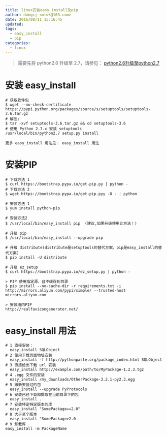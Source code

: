 ```yaml
---
title: linux安装easy_install及pip
author: dongcj <ntwk@163.com>
date: 2016/08/11 15:16:45
updated:
tags:
  - easy_install
  - pip
categories:
  - linux
---
```


> 需要先将 python2.6 升级至 2.7，请参见： [python2.6升级至python2.7][1]


# 安装 easy_install
    # 获取软件包
    $ wget --no-check-certificate https://pypi.python.org/packages/source/s/setuptools/setuptools-3.6.tar.gz
    # 解压:
    $ tar -xvf setuptools-3.6.tar.gz && cd setuptools-3.6
    # 使用 Python 2.7.x 安装 setuptools
    /usr/local/bin/python2.7 setup.py install

    更多 easy_install 用法见： easy_install 用法

# 安装PIP
    # 下载方法 1
    $ curl https://bootstrap.pypa.io/get-pip.py | python -
    # 下载方法 2
    $ wget https://bootstrap.pypa.io/get-pip.pyy -O - | python

    # 安装方法 1
    $ yum install python-pip

    # 安装方法2
    $ /usr/local/bin/easy_install pip  (建议,如果升级使用此方法！)

    # 升级 pip
    $ /usr/local/bin/easy_install --upgrade pip

    # 升级 distribute(distribute是setuptools的替代方案，pip是easy_install的替代方案)
    $ pip install -U distribute

    # 升级 ez_setup
    $ curl https://bootstrap.pypa.io/ez_setup.py | python -

    > PIP 使用指定源，且不缓存到目录
    $ pip install --no-cache-dir -r requirements.txt -i http://mirrors.aliyun.com/pypi/simple/ --trusted-host mirrors.aliyun.com

    > 安装墙内PIP
    http://realfavicongenerator.net/

# easy_install 用法
    # 1 直接安装：
      easy_install SQLObject
    # 2 使用下载页面地址安装
      easy_install -f http://pythonpaste.org/package_index.html SQLObject
    # 3 直接给出下载 url 安装
      easy_install http://example.com/path/to/MyPackage-1.2.3.tgz
    # 4 .egg 文件的安装
      easy_install /my_downloads/OtherPackage-3.2.1-py2.3.egg
    # 5 跟新安装过的包
      easy_install --upgrade PyProtocols
    # 6 安装已经下载和提取在当前目录下的包
      easy_install .
    # 7 安装特定特定版本的库
      easy_install "SomePackage==2.0"
    # 8 大于某个版本
      easy_install "SomePackage>2.0
    # 9 卸载库
    easy_install -m PackageName

  [1]: http://blog.dongcj.com/linux/python2.6%E5%8D%87%E7%BA%A7%E8%87%B3python2.7/